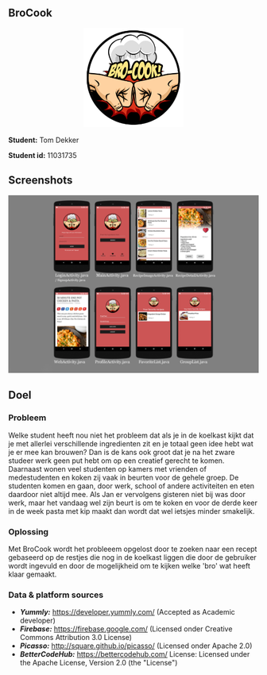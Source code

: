 ## BroCook
<p align="center"><img src="https://github.com/tomdekr/project-01/blob/master/doc/logo_brocook.png" width="200" height="200" /></p>

<b> Student:</b>    Tom Dekker

<b>Student id:</b> 11031735


## Screenshots
<img src="https://github.com/tomdekr/project-01/blob/master/doc/overview-screens.png" />

## Doel
### Probleem
Welke student heeft nou niet het probleem dat als je in de koelkast kijkt dat je met allerlei verschillende ingredienten zit en je totaal geen idee hebt wat je er mee kan brouwen? Dan is de kans ook groot dat je na het zware studeer werk geen put hebt om op een creatief gerecht te komen. Daarnaast wonen veel studenten op kamers met vrienden of medestudenten en koken zij vaak in beurten voor de gehele groep. De studenten komen en gaan, door werk, school of andere activiteiten en eten daardoor niet altijd mee. Als Jan er vervolgens gisteren niet bij was door werk, maar het vandaag wel zijn beurt is om te koken en voor de derde keer in de week pasta met kip maakt dan wordt dat wel ietsjes minder smakelijk. 
### Oplossing
Met BroCook wordt het probleeem opgelost door te zoeken naar een recept gebaseerd op de restjes die nog in de koelkast liggen die door de gebruiker wordt ingevuld en door de mogelijkheid om te kijken welke 'bro' wat heeft klaar gemaakt.

### Data & platform sources
- <b>_Yummly:_</b> https://developer.yummly.com/ (Accepted as Academic developer)
- <b>_Firebase:_</b> https://firebase.google.com/ (Licensed onder Creative Commons Attribution 3.0 License)
- <b>_Picasso:_</b> http://square.github.io/picasso/ (Licensed onder Apache 2.0)
- <b>_BetterCodeHub:_</b> https://bettercodehub.com/
License: Licensed under the Apache License, Version 2.0 (the "License")
